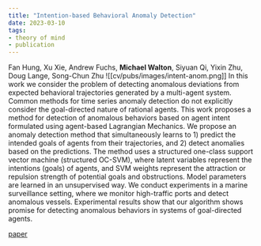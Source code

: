 ```yaml
---
title: "Intention-based Behavioral Anomaly Detection"
date: 2023-03-10
tags:
- theory of mind
- publication
---
```

Fan Hung, Xu Xie, Andrew Fuchs, **Michael Walton**, Siyuan Qi, Yixin Zhu, Doug Lange, Song-Chun Zhu
![[cv/pubs/images/intent-anom.png]]
In this work we consider the problem of detecting anomalous deviations from expected behavioral trajectories generated by a multi-agent system. Common methods for time series anomaly detection do not explicitly consider the goal-directed nature of rational agents. This work proposes a method for detection of anomalous behaviors based on agent intent formulated using agent-based Lagrangian Mechanics. We propose an anomaly detection method that simultaneously learns to 1) predict the intended goals of agents from their trajectories, and 2) detect anomalies based on the predictions. The method uses a structured one-class support vector machine (structured OC-SVM), where latent variables represent the intentions (goals) of agents, and SVM weights represent the attraction or repulsion strength of potential goals and obstructions. Model parameters are learned in an unsupervised way. We conduct experiments in a marine surveillance setting, where we monitor high-traffic ports and detect anomalous vessels. Experimental results show that our algorithm shows promise for detecting anomalous behaviors in systems of goal-directed agents.

[paper](https://xuxie1031.github.io/resources/aaaiw19hung.pdf)